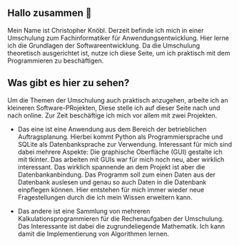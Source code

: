 ## Hallo zusammen 👋

Mein Name ist Christopher Knöbl. Derzeit befinde ich mich in einer Umschulung zum Fachinformatiker für Anwendungsentwicklung. Hier lerne ich die Grundlagen der Softwareentwicklung.
Da die Umschulung theoretisch ausgerichtet ist, nutze ich diese Seite, um ich praktisch mit dem Programmieren zu beschäftigen. 

## Was gibt es hier zu sehen?
Um die Themen der Umschulung auch praktisch anzugehen, arbeite ich an kleineren Software-PRojekten, Diese stelle ich auf dieser Seite nach und nach online.
Zur Zeit beschäftige ich mich vor allem mit zwei Projekten. <br>
+ Das eine ist eine Anwendung aus dem Bereich der betrieblichen Auftragsplanung. Hierbei kommt Python als Programmiersprache und SQLite als Datenbanksprache zur Verwendung. 
Interessant für mich sind dabei mehrere Aspekte: Die graphische Oberfläche (GUI) gestalte ich mit tkinter. Das arbeiten mit GUIs war für mich noch neu, aber wirklich interessant. Das wirklich spannende an dem Projekt ist aber die Datenbankanbindung.
Das Programm soll zum einen Daten aus der Datenbank auslesen und genau so auch Daten in die Datenbank einpflegen können. Hier entstehen für mich immer wieder neue Fragestellungen durch die ich mein Wissen erweitern kann.

+ Das andere ist eine Sammlung von mehreren Kalkulationsprogrammieren für die Rechenaufgaben der Umschulung. Das Interessante ist dabei die zugrundeliegende Mathematik. Ich kann damit die Implementierung von Algorithmen lernen.
<!--
**ChristopherKnoebl/ChristopherKnoebl** is a ✨ _special_ ✨ repository because its `README.md` (this file) appears on your GitHub profile.

Here are some ideas to get you started:

- 🔭 I’m currently working on ...
- 🌱 I’m currently learning ...
- 👯 I’m looking to collaborate on ...
- 🤔 I’m looking for help with ...
- 💬 Ask me about ...
- 📫 How to reach me: ...
- 😄 Pronouns: ...
- ⚡ Fun fact: ...
-->
